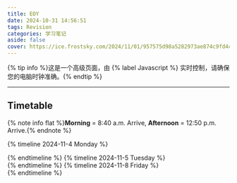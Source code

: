 ```yaml
---
title: EOY
date: 2024-10-31 14:56:51
tags: Revision
categories: 学习笔记
aside: false
cover: https://ice.frostsky.com/2024/11/01/957575d98a5282973ae874c9fd4ca6b0.jpeg
---
```


{% tip info %}这是一个高级页面，由 {% label Javascript %} 实时控制，请确保您的电脑时钟准确。{% endtip %}

---

## Timetable

{% note info flat %}**Morning** = 8:40 a.m. Arrive, **Afternoon** = 12:50 p.m. Arrive.{% endnote %}

<!-- | Subject | Time |
|:-------:|:--------------------:|
|  11ESL  | 11.4 Monday, Morning |
|  11PHY  | 11.4 Monday, Afternoon |
|  11CHE  | 11.5 Tuesday, Morning |
|  11CPS  | 11.8 Friday, Morning | -->

{% timeline 2024-11-4 Monday %}
<!-- timeline Morning 11ESL -->
<div class='status' subject="esl" target-date="2024-11-04T09:00:00"></div>
<!-- endtimeline -->
<!-- timeline Afternoon 11PHY -->
<div class='status' subject="phy" target-date="2024-11-04T13:10:00"></div>
<!-- endtimeline -->
{% endtimeline %}
{% timeline 2024-11-5 Tuesday %}
<!-- timeline Morning 11CHE -->
<div class='status' subject="che" target-date="2024-11-05T09:00:00"></div>
<!-- endtimeline -->
{% endtimeline %}
{% timeline 2024-11-8 Friday %}
<!-- timeline Morning 11CPS -->
<div class='status' subject="cps" target-date="2024-11-08T09:00:00"></div>
<!-- endtimeline -->
{% endtimeline %}

<script>
  function loop() {
    currentDate = new Date().getTime();
    contentElements = document.querySelectorAll(".status");
    contentElements.forEach(contentElement => {
      subject = contentElement.getAttribute("subject");
      targetDate = new Date(contentElement.getAttribute("target-date")).getTime();
      if (currentDate < targetDate - 5 * 60 * 1000) {
        // 如果时间未到，以天:时:分:秒的格式计算剩余时间并显示
        timeLeft = Math.floor((targetDate - currentDate) / 1000);
        days = Math.floor(timeLeft / (24 * 60 * 60));
        timeLeft %= 24 * 60 * 60;
        hours = Math.floor(timeLeft / (60 * 60));
        timeLeft %= 60 * 60;
        minutes = Math.floor(timeLeft / 60);
        seconds = timeLeft % 60;
        contentElement.innerHTML = `
        <div class="checkbox yellow"><input type="checkbox">
          <p><strong>距离考试开始剩余 {% span red, ${days}d ${hours}h ${minutes}m ${seconds}s %}</strong></p>
        </div>`
      }
      else if (currentDate < targetDate) {
        timeLeft = (targetDate - currentDate) / 1000;
        // minutes = Math.floor(timeLeft / 60);
        // seconds = timeLeft % 60;
        contentElement.innerHTML = `
        <div class="checkbox yellow minus"><input type="checkbox">
          <p><strong>距离考试开始剩余 {% span red, ${timeLeft.toFixed(2)}s %}</strong></p>
        </div>`
      }
      else if (currentDate < targetDate + 2 * 60 * 60 * 1000) {
        // 如果时间到了但是没超过2小时，计算距离2小时还有多少时间并显示
        timeLeft = (targetDate + 2 * 60 * 60 * 1000 - currentDate) / 1000;
        hours = Math.floor(timeLeft / (60 * 60));
        timeLeft %= 60 * 60;
        minutes = Math.floor(timeLeft / 60);
        seconds = timeLeft % 60;
        contentElement.innerHTML = `
        <div class="checkbox yellow minus"><input type="checkbox" checked>
          <p><strong>本场考试进行中，将于 {% span red, ${hours}h ${minutes}m ${seconds.toFixed(2)}s %} 后结束</strong></p>
        </div>`
      }
      else {
        contentElement.innerHTML = `
        <div class="checkbox green"><input type="checkbox" checked>
          <p>本场考试已结束</p>
        </div>`
      }
    });
  }
  setInterval(loop, 10);
</script>
